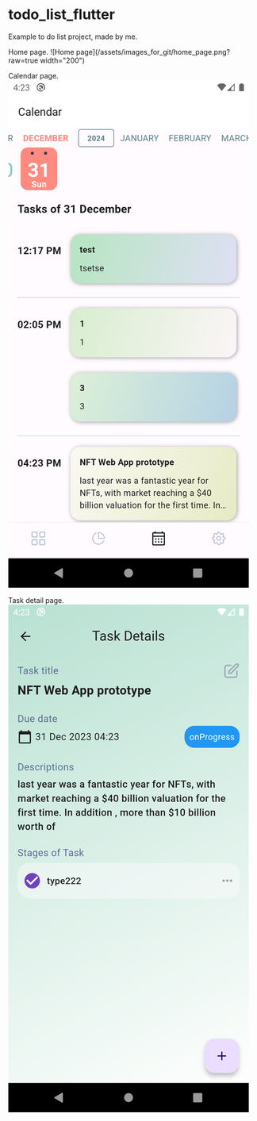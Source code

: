 # todo_list_flutter

Example to do list project, made by me.

Home page.
![Home page](/assets/images_for_git/home_page.png?raw=true width="200")

Calendar page.
![Home page](/assets/images_for_git/calendar_page.png?raw=true )

Task detail page.
![Home page](/assets/images_for_git/task_detail_page.png?raw=true )
